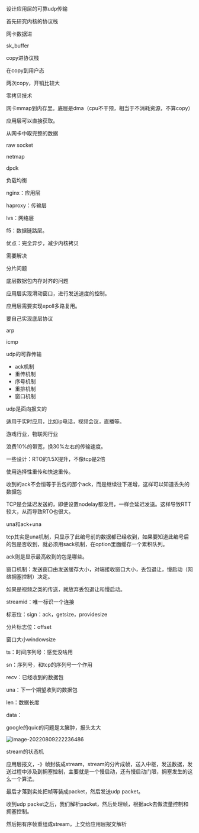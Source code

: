 设计应用层的可靠udp传输



首先研究内核的协议栈

网卡数据进

sk_buffer

copy进协议栈

在copy到用户态



两次copy，开销比较大

零拷贝技术

网卡mmap到内存里。底层是dma（cpu不干预，相当于不消耗资源，不算copy）

应用层可以直接获取。



从网卡中取完整的数据

raw socket

netmap

dpdk



负载均衡

nginx：应用层

haproxy：传输层

lvs：网络层

f5：数据链路层。



优点：完全异步，减少内核拷贝

需要解决 

分片问题

底层数据包内存对齐的问题

应用层实现滑动窗口，进行发送速度的控制。

应用层需要实现epoll多路复用。

要自己实现底层协议

arp

icmp





udp的可靠传输

- ack机制
- 重传机制
- 序号机制
- 重排机制
- 窗口机制



udp是面向报文的



适用于实时应用，比如ip电话，视频会议，直播等。

游戏行业，物联网行业



浪费10%的带宽，换30%左右的传输速度。

一些设计：RTO的1.5X提升，不像tcp是2倍

使用选择性重传和快速重传。



收到的ack不会恒等于丢包的那个ack，而是继续往下递增，这样可以知道丢失的数据包



TCP是会延迟发送的，即便设置nodelay都没用，一样会延迟发送。这样导致RTT较大，从而导致RTO也很大。



una和ack+una



tcp其实是una机制，只显示了此编号前的数据都已经收到，如果要知道此编号后的包是否收到，就必须用sack机制，在option里面缓存一个累积队列。

ack则是显示最高收到的包是哪些。



窗口机制：发送窗口由发送缓存大小，对端接收窗口大小，丢包退让，慢启动（网络拥塞控制）决定。

如果是视频之类的传送，就放弃丢包退让和慢启动。



streamid：唯一标识一个连接

标志位：sign：ack，getsize，providesize

分片标志位：offset

窗口大小windowsize

ts：时间序列号：感觉没啥用

sn：序列号，和tcp的序列号一个作用

recv：已经收到的数据包

una：下一个期望收到的数据包

len：数据长度

data：





google的quic的问题是太臃肿，报头太大



![image-20220809222236486](C:\Users\37412\AppData\Roaming\Typora\typora-user-images\image-20220809222236486.png)



stream的状态机

应用层报文，-》帧封装成stream，stream的分片成帧，送入中枢，发送数据，发送过程中涉及到拥塞控制，主要就是一个慢启动，还有慢启动门限，拥塞发生的这么一个算法。

最后才落到实处把帧等装成packet，然后发送udp packet。

收到udp packet之后，我们解析packet，然后处理帧，根据ack去做流量控制和拥塞控制。

然后把有序帧重组成stream，上交给应用层报文解析









